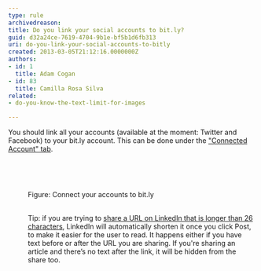 ```yaml
---
type: rule
archivedreason: 
title: Do you link your social accounts to bit.ly?
guid: d32a24ce-7619-4704-9b1e-bf5b1d6fb313
uri: do-you-link-your-social-accounts-to-bitly
created: 2013-03-05T21:12:16.0000000Z
authors:
- id: 1
  title: Adam Cogan
- id: 83
  title: Camilla Rosa Silva
related:
- do-you-know-the-text-limit-for-images

---
```



<p>​You should link all your accounts (available at the moment&#58;&#160;Twitter and Facebook) to your bit.ly account. This can be done under the <a href="https&#58;//bitly.com/a/settings/connected" target="_blank">&quot;Connected Account&quot; tab</a>.

</p>
<br><excerpt class='endintro'></excerpt><br>
<dl><dl class="ssw15-rteElement-ImageArea"><img src="/PublishingImages/bitly-connect.jpg" alt="" /></dl><dd class="ssw15-rteElement-FigureNormal">​​Figure&#58; Connect your accounts to bit.ly<br></dd><dd><br></dd><dd><p class="ssw15-rteElement-Tip">Tip&#58; if you are trying to&#160;<a href="https&#58;//www.linkedin.com/help/linkedin/answer/3439">share a URL on LinkedIn that is longer than 26 characters</a>, LinkedIn will&#160;automatically shorten it once you click&#160;Post, to make it easier for the user&#160;to read. It happens either if you have text&#160;before or after the URL you are sharing. If you're sharing an article and there’s no text after the link, it&#160;will be hidden from the share too.&#160;<br></p><br></dd></dl>


